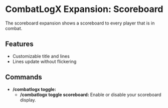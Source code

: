 # CombatLogX Expansion: Scoreboard
The scoreboard expansion shows a scoreboard to every player that is in combat.

## Features
- Customizable title and lines
- Lines update without flickering

## Commands
- **/combatlogx toggle:**
  - **/combatlogx toggle scoreboard:** Enable or disable your scoreboard display.
